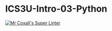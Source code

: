 # ICS3U-Intro-03-Python

[![Mr Coxall's Super Linter](https://github.com/Emmanuel-Fofeyin/ICS3U-Intro-03-Python/workflows/Mr%20Coxall's%20Super%20Linter/badge.svg)](https://github.com/Emmanuel-Fofeyin/ICS3U-Intro-03-Python/actions/)
